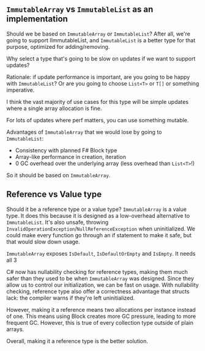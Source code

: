## `ImmutableArray` vs `ImmutableList` as an implementation

Should we be based on `ImmutableArray` or `ImmutableList`? After all, we're going to support IImmutableList,
and `ImmutableList` is a better type for that purpose, optimized for adding/removing.

Why select a type that's going to be slow on updates if we want to support updates?

Rationale: if update performance is important, are you going to be happy with `ImmutableList`?
Or are you going to choose `List<T>` or `T[]` or something imperative.

I think the vast majority of use cases for this type will be simple updates where a single array allocation is fine.

For lots of updates where perf matters, you can use something mutable.

Advantages of `ImmutableArray` that we would lose by going to `ImmutableList`:
- Consistency with planned F# Block type
- Array-like performance in creation, iteration
- 0 GC overhead over the underlying array (less overhead than `List<T>`!)

So it should be based on `ImmutableArray`.

## Reference vs Value type

Should it be a reference type or a value type?
`ImmutableArray` is a value type. It does this because it is designed as a low-overhead alternative to
`ImmutableList`. It's also unsafe, throwing `InvalidOperationException`/`NullReferenceException`
when uninitialized. We could make every function go through an if statement to make it safe, but that would
slow down usage.

`ImmutableArray` exposes `IsDefault`, `IsDefaultOrEmpty` and `IsEmpty`. It needs all 3

C# now has nullability checking for reference types, making them much safer than they used to be when
`ImmutableArray` was designed. Since they allow us to control our initialization, we can be fast on usage.
With nullability checking, reference type also offer a correctness advantage that structs lack: the compiler 
warns if they're left uninitialized.

However, making it a reference means two allocations per instance instead of one. This means using Block<T>
creates more GC pressure, leading to more frequent GC. However, this is true of every collection type outside of
plain arrays.

Overall, making it a reference type is the better solution.